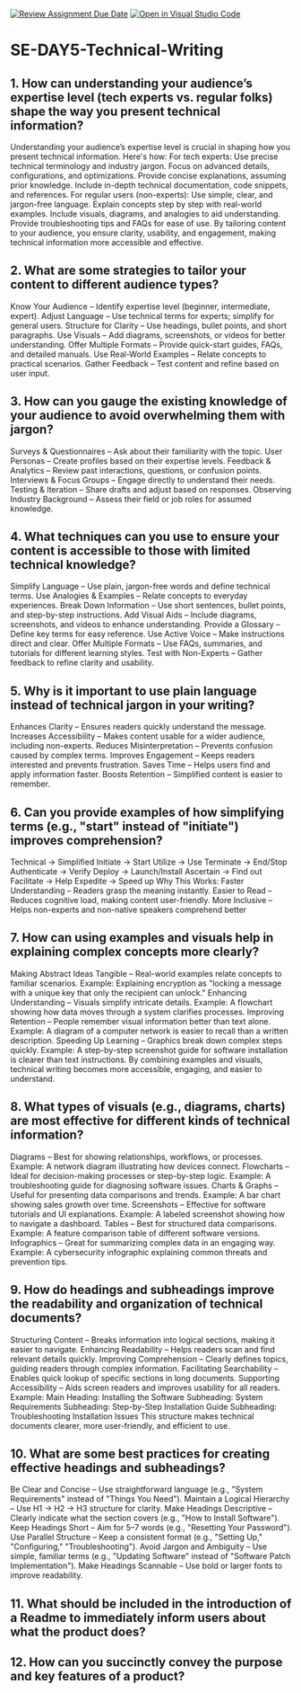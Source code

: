 [![Review Assignment Due Date](https://classroom.github.com/assets/deadline-readme-button-22041afd0340ce965d47ae6ef1cefeee28c7c493a6346c4f15d667ab976d596c.svg)](https://classroom.github.com/a/zsAR-pyY)
[![Open in Visual Studio Code](https://classroom.github.com/assets/open-in-vscode-2e0aaae1b6195c2367325f4f02e2d04e9abb55f0b24a779b69b11b9e10269abc.svg)](https://classroom.github.com/online_ide?assignment_repo_id=18514009&assignment_repo_type=AssignmentRepo)
# SE-DAY5-Technical-Writing
## 1. How can understanding your audience’s expertise level (tech experts vs. regular folks) shape the way you present technical information?
Understanding your audience’s expertise level is crucial in shaping how you present technical information. Here's how:
For tech experts:
 Use precise technical terminology and industry jargon.
 Focus on advanced details, configurations, and optimizations.
 Provide concise explanations, assuming prior knowledge.
 Include in-depth technical documentation, code snippets, and references.
For regular users (non-experts):
 Use simple, clear, and jargon-free language.
 Explain concepts step by step with real-world examples.
 Include visuals, diagrams, and analogies to aid understanding.
 Provide troubleshooting tips and FAQs for ease of use.
 By tailoring content to your audience, you ensure clarity, usability, and engagement, making technical information more accessible and effective.


## 2. What are some strategies to tailor your content to different audience types?
Know Your Audience – Identify expertise level (beginner, intermediate, expert).
Adjust Language – Use technical terms for experts; simplify for general users.
Structure for Clarity – Use headings, bullet points, and short paragraphs.
Use Visuals – Add diagrams, screenshots, or videos for better understanding.
Offer Multiple Formats – Provide quick-start guides, FAQs, and detailed manuals.
Use Real-World Examples – Relate concepts to practical scenarios.
Gather Feedback – Test content and refine based on user input.

## 3. How can you gauge the existing knowledge of your audience to avoid overwhelming them with jargon?
Surveys & Questionnaires – Ask about their familiarity with the topic.
User Personas – Create profiles based on their expertise levels.
Feedback & Analytics – Review past interactions, questions, or confusion points.
Interviews & Focus Groups – Engage directly to understand their needs.
Testing & Iteration – Share drafts and adjust based on responses.
Observing Industry Background – Assess their field or job roles for assumed knowledge.

## 4. What techniques can you use to ensure your content is accessible to those with limited technical knowledge?
Simplify Language – Use plain, jargon-free words and define technical terms.
Use Analogies & Examples – Relate concepts to everyday experiences.
Break Down Information – Use short sentences, bullet points, and step-by-step instructions.
Add Visual Aids – Include diagrams, screenshots, and videos to enhance understanding.
Provide a Glossary – Define key terms for easy reference.
Use Active Voice – Make instructions direct and clear.
Offer Multiple Formats – Use FAQs, summaries, and tutorials for different learning styles.
Test with Non-Experts – Gather feedback to refine clarity and usability.

## 5. Why is it important to use plain language instead of technical jargon in your writing?
Enhances Clarity – Ensures readers quickly understand the message.
Increases Accessibility – Makes content usable for a wider audience, including non-experts.
Reduces Misinterpretation – Prevents confusion caused by complex terms.
Improves Engagement – Keeps readers interested and prevents frustration.
Saves Time – Helps users find and apply information faster.
Boosts Retention – Simplified content is easier to remember.

## 6. Can you provide examples of how simplifying terms (e.g., "start" instead of "initiate") improves comprehension?
Technical → Simplified
 Initiate → Start
 Utilize → Use
 Terminate → End/Stop
 Authenticate → Verify
 Deploy → Launch/Install
 Ascertain → Find out
 Facilitate → Help
 Expedite → Speed up
Why This Works:
 Faster Understanding – Readers grasp the meaning instantly.
 Easier to Read – Reduces cognitive load, making content user-friendly.
 More Inclusive – Helps non-experts and non-native speakers comprehend better

## 7. How can using examples and visuals help in explaining complex concepts more clearly?
Making Abstract Ideas Tangible – Real-world examples relate concepts to familiar scenarios.
Example: Explaining encryption as "locking a message with a unique key that only the recipient can unlock."
Enhancing Understanding – Visuals simplify intricate details.
Example: A flowchart showing how data moves through a system clarifies processes.
Improving Retention – People remember visual information better than text alone.
Example: A diagram of a computer network is easier to recall than a written description.
Speeding Up Learning – Graphics break down complex steps quickly.
Example: A step-by-step screenshot guide for software installation is clearer than text instructions.
By combining examples and visuals, technical writing becomes more accessible, engaging, and easier to understand.

## 8. What types of visuals (e.g., diagrams, charts) are most effective for different kinds of technical information?
Diagrams – Best for showing relationships, workflows, or processes.
 Example: A network diagram illustrating how devices connect.
Flowcharts – Ideal for decision-making processes or step-by-step logic.
 Example: A troubleshooting guide for diagnosing software issues.
Charts & Graphs – Useful for presenting data comparisons and trends.
 Example: A bar chart showing sales growth over time.
Screenshots – Effective for software tutorials and UI explanations.
 Example: A labeled screenshot showing how to navigate a dashboard.
Tables – Best for structured data comparisons.
 Example: A feature comparison table of different software versions.
Infographics – Great for summarizing complex data in an engaging way.
 Example: A cybersecurity infographic explaining common threats and prevention tips.

## 9. How do headings and subheadings improve the readability and organization of technical documents? 
Structuring Content – Breaks information into logical sections, making it easier to navigate.
Enhancing Readability – Helps readers scan and find relevant details quickly.
Improving Comprehension – Clearly defines topics, guiding readers through complex information.
Facilitating Searchability – Enables quick lookup of specific sections in long documents.
Supporting Accessibility – Aids screen readers and improves usability for all readers.
 Example:
Main Heading: Installing the Software
Subheading: System Requirements
Subheading: Step-by-Step Installation Guide
Subheading: Troubleshooting Installation Issues
This structure makes technical documents clearer, more user-friendly, and efficient to use.


## 10. What are some best practices for creating effective headings and subheadings?
Be Clear and Concise – Use straightforward language (e.g., "System Requirements" instead of "Things You Need").
Maintain a Logical Hierarchy – Use H1 → H2 → H3 structure for clarity.
Make Headings Descriptive – Clearly indicate what the section covers (e.g., "How to Install Software").
Keep Headings Short – Aim for 5–7 words (e.g., "Resetting Your Password").
Use Parallel Structure – Keep a consistent format (e.g., "Setting Up," "Configuring," "Troubleshooting").
Avoid Jargon and Ambiguity – Use simple, familiar terms (e.g., "Updating Software" instead of "Software Patch Implementation").
Make Headings Scannable – Use bold or larger fonts to improve readability.



## 11. What should be included in the introduction of a Readme to immediately inform users about what the product does?
## 12. How can you succinctly convey the purpose and key features of a product?
